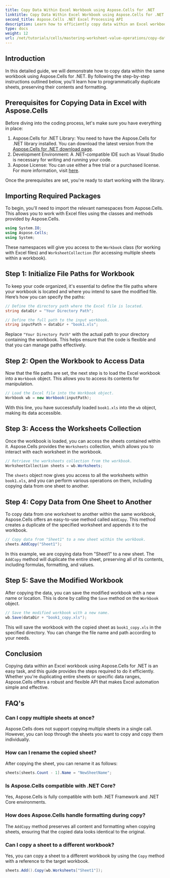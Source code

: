 ```yaml
---
title: Copy Data Within Excel Workbook using Aspose.Cells for .NET
linktitle: Copy Data Within Excel Workbook using Aspose.Cells for .NET
second_title: Aspose.Cells .NET Excel Processing API
description: Learn how to efficiently copy data within an Excel workbook using Aspose.Cells for .NET. Follow this step-by-step guide to easily duplicate sheets, transfer data, and manage Excel files with ease.
type: docs
weight: 12
url: /net/tutorials/cells/mastering-worksheet-value-operations/copy-data-within-excel-workbook/
---
```

## Introduction

In this detailed guide, we will demonstrate how to copy data within the same workbook using Aspose.Cells for .NET. By following the step-by-step instructions outlined below, you'll learn how to programmatically duplicate sheets, preserving their contents and formatting.

## Prerequisites for Copying Data in Excel with Aspose.Cells

Before diving into the coding process, let's make sure you have everything in place:

1. Aspose.Cells for .NET Library: You need to have the Aspose.Cells for .NET library installed. You can download the latest version from the [Aspose.Cells for .NET download page](https://releases.aspose.com/cells/net/).
2. Development Environment: A .NET-compatible IDE such as Visual Studio is necessary for writing and running your code.
3. Aspose License: You can use either a free trial or a purchased license. For more information, visit [here](https://purchase.aspose.com/temporary-license/).

Once the prerequisites are set, you're ready to start working with the library.

## Importing Required Packages

To begin, you'll need to import the relevant namespaces from Aspose.Cells. This allows you to work with Excel files using the classes and methods provided by Aspose.Cells.

```csharp
using System.IO;
using Aspose.Cells;
using System;
```

These namespaces will give you access to the `Workbook` class (for working with Excel files) and `WorksheetCollection` (for accessing multiple sheets within a workbook).

## Step 1: Initialize File Paths for Workbook

To keep your code organized, it's essential to define the file paths where your workbook is located and where you intend to save the modified file. Here’s how you can specify the paths:

```csharp
// Define the directory path where the Excel file is located.
string dataDir = "Your Directory Path";

// Define the full path to the input workbook.
string inputPath = dataDir + "book1.xls";
```

Replace `"Your Directory Path"` with the actual path to your directory containing the workbook. This helps ensure that the code is flexible and that you can manage paths effectively.

## Step 2: Open the Workbook to Access Data

Now that the file paths are set, the next step is to load the Excel workbook into a `Workbook` object. This allows you to access its contents for manipulation.

```csharp
// Load the Excel file into the Workbook object.
Workbook wb = new Workbook(inputPath);
```

With this line, you have successfully loaded `book1.xls` into the `wb` object, making its data accessible.

## Step 3: Access the Worksheets Collection

Once the workbook is loaded, you can access the sheets contained within it. Aspose.Cells provides the `Worksheets` collection, which allows you to interact with each worksheet in the workbook.

```csharp
// Retrieve the worksheets collection from the workbook.
WorksheetCollection sheets = wb.Worksheets;
```

The `sheets` object now gives you access to all the worksheets within `book1.xls`, and you can perform various operations on them, including copying data from one sheet to another.

## Step 4: Copy Data from One Sheet to Another

To copy data from one worksheet to another within the same workbook, Aspose.Cells offers an easy-to-use method called `AddCopy`. This method creates a duplicate of the specified worksheet and appends it to the workbook.

```csharp
// Copy data from "Sheet1" to a new sheet within the workbook.
sheets.AddCopy("Sheet1");
```

In this example, we are copying data from "Sheet1" to a new sheet. The `AddCopy` method will duplicate the entire sheet, preserving all of its contents, including formulas, formatting, and values.

## Step 5: Save the Modified Workbook

After copying the data, you can save the modified workbook with a new name or location. This is done by calling the `Save` method on the `Workbook` object.

```csharp
// Save the modified workbook with a new name.
wb.Save(dataDir + "book1_copy.xls");
```

This will save the workbook with the copied sheet as `book1_copy.xls` in the specified directory. You can change the file name and path according to your needs.

## Conclusion

Copying data within an Excel workbook using Aspose.Cells for .NET is an easy task, and this guide provides the steps required to do it efficiently. Whether you're duplicating entire sheets or specific data ranges, Aspose.Cells offers a robust and flexible API that makes Excel automation simple and effective.

## FAQ's

### Can I copy multiple sheets at once?

Aspose.Cells does not support copying multiple sheets in a single call. However, you can loop through the sheets you want to copy and copy them individually.

### How can I rename the copied sheet?

After copying the sheet, you can rename it as follows:

```csharp
sheets[sheets.Count - 1].Name = "NewSheetName";
```

### Is Aspose.Cells compatible with .NET Core?

Yes, Aspose.Cells is fully compatible with both .NET Framework and .NET Core environments.

### How does Aspose.Cells handle formatting during copy?

The `AddCopy` method preserves all content and formatting when copying sheets, ensuring that the copied data looks identical to the original.

### Can I copy a sheet to a different workbook?

Yes, you can copy a sheet to a different workbook by using the `Copy` method with a reference to the target workbook.

```csharp
sheets.Add().Copy(wb.Worksheets["Sheet1"]);
```
